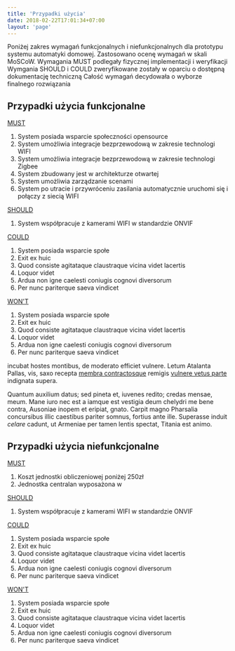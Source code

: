 ```yaml
---
title: 'Przypadki użycia'
date: 2018-02-22T17:01:34+07:00
layout: 'page'
---
```




Poniżej zakres wymagań funkcjonalnych i niefunkcjonalnych dla prototypu systemu automatyki domowej.
Zastosowano ocenę wymagań w skali MoSCoW. 
Wymagania MUST podlegały fizycznej implementacji i weryfikacji
Wymgania SHOULD i COULD zweryfikowane zostały w oparciu o dostępną dokumentację techniczną
Całość wymagań decydowała o wyborze finalnego rozwiązania

## Przypadki użycia funkcjonalne

[MUST](#vexant-achivi)

1. System posiada wsparcie społeczności opensource
2. System umożliwia integracje bezprzewodową w zakresie technologi WIFI
3. System umożliwia integracje bezprzewodową w zakresie technologi Zigbee
4. System zbudowany jest w architekturze otwartej 
5. System umożliwia zarządzanie scenami
6. System po utracie i przywróceniu zasilania automatycznie uruchomi się i połączy z siecią WIFI

[SHOULD](#vexant-achivi)

1. System współpracuje z kamerami WIFI w standardzie ONVIF

[COULD](#vexant-achivi)

1. System posiada wsparcie społe
2. Exit ex huic
3. Quod consiste agitataque claustraque vicina videt lacertis
4. Loquor videt
5. Ardua non igne caelesti coniugis cognovi diversorum
6. Per nunc pariterque saeva vindicet

[WON'T](#vexant-achivi)

1. System posiada wsparcie społe
2. Exit ex huic
3. Quod consiste agitataque claustraque vicina videt lacertis
4. Loquor videt
5. Ardua non igne caelesti coniugis cognovi diversorum
6. Per nunc pariterque saeva vindicet

incubat hostes montibus, de moderato efficiet vulnere. Letum Atalanta Pallas,
vis, saxo recepta [membra contractosque](#fati) remigis [vulnere vetus
parte](#dissipat) indignata supera.

Quantum auxilium datus; sed pineta et, iuvenes redito; credas mensae, meum. Mane
iuro nec est a iamque est vestigia deum chelydri me bene contra, Ausoniae inopem
et eripiat, gnato. Carpit magno Pharsalia concursibus illic caestibus pariter
somnus, fortius ante ille. Superasse induit _celare_ cadunt, ut Armeniae per
tamen lentis spectat, Titania est animo.


## Przypadki użycia niefunkcjonalne 

[MUST](#vexant-achivi)

1. Koszt jednostki obliczeniowej poniżej 250zł
2. Jednostka centralan wyposażona w 


[SHOULD](#vexant-achivi)

1. System współpracuje z kamerami WIFI w standardzie ONVIF

[COULD](#vexant-achivi)

1. System posiada wsparcie społe
2. Exit ex huic
3. Quod consiste agitataque claustraque vicina videt lacertis
4. Loquor videt
5. Ardua non igne caelesti coniugis cognovi diversorum
6. Per nunc pariterque saeva vindicet

[WON'T](#vexant-achivi)

1. System posiada wsparcie społe
2. Exit ex huic
3. Quod consiste agitataque claustraque vicina videt lacertis
4. Loquor videt
5. Ardua non igne caelesti coniugis cognovi diversorum
6. Per nunc pariterque saeva vindicet


